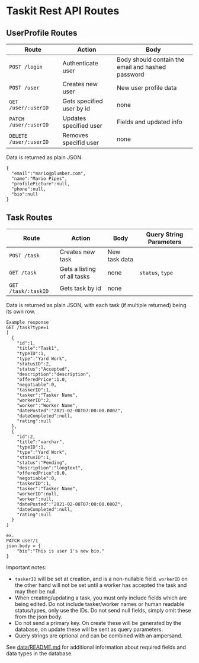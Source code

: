 # Taskit Rest API Routes

## UserProfile Routes
Route | Action | Body
---|---|---
`POST /login` | Authenticate user | Body should contain the email and hashed password
`POST /user` | Creates new user | New user profile data
`GET /user/:userID` | Gets specified user by id | none
`PATCH /user/:userID` | Updates specified user | Fields and updated info
`DELETE /user/:userID` | Removes specifid user | none

Data is returned as plain JSON.
```
{
  "email":"mario@plumber.com",
  "name":"Mario Pipes",
  "profilePicture":null,
  "phone":null,
  "bio":null
}
```

## Task Routes
Route | Action | Body | Query String Parameters
---|---|---|---
`POST /task` | Creates new task | New task data |
`GET /task` | Gets a listing of all tasks | none | `status`, `type`
`GET /task/:taskID` | Gets task by id | none |

Data is returned as plain JSON, with each task (if multiple returned) being its own row.
```
Example response
GET /task?type=1
[
  {
    "id":1,
    "title":"Task1",
    "typeID":1,
    "type":"Yard Work",
    "statusID":2,
    "status":"Accepted",
    "description":"description",
    "offeredPrice":1.0,
    "negotiable":0,
    "taskerID":1,
    "tasker":"Tasker Name",
    "workerID":2,
    "worker":"Worker Name",
    "datePosted":"2021-02-08T07:00:00.000Z",
    "dateCompleted":null,
    "rating":null
  },
  {
    "id":2,
    "title":"varchar",
    "typeID":1,
    "type":"Yard Work",
    "statusID":1,
    "status":"Pending",
    "description":"longtext",
    "offeredPrice":0.0,
    "negotiable":0,
    "taskerID":1,
    "tasker":"Tasker Name",
    "workerID":null,
    "worker":null,
    "datePosted":"2021-02-08T07:00:00.000Z",
    "dateCompleted":null,
    "rating":null
  }
]

ex.
PATCH user/1
json.body = {
	"bio":"This is user 1's new bio."
}
```

Important notes: 
- `taskerID` will be set at creation, and is a non-nullable field. `workerID` on the other hand will not be set until a worker has accepted the task and may then be null.
- When creating/updating a task, you must only include fields which are being edited. Do not include tasker/worker names or human readable status/types, only use the IDs. Do not send null fields, simply omit these from the json body. 
- Do not send a primary key. On create these will be generated by the database, on update these will be sent as query parameters.
- Query strings are optional and can be combined with an ampersand.


See [data/README.md](https://github.com/CSCI-3308-CU-Boulder/3308SP21_011_6/blob/main/data/README.md) for additional information about required fields and data types in the database.